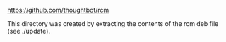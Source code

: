 https://github.com/thoughtbot/rcm

This directory was created by extracting the contents of the rcm deb file (see
./update).
